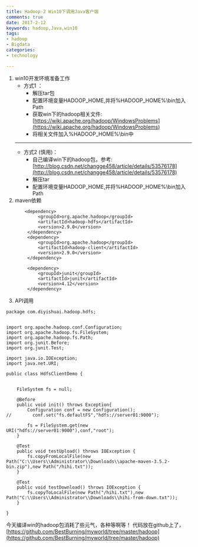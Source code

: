 ```yaml
---
title: Hadoop-2 Win10下调用Java客户端
comments: true
date: 2017-2-12
keywords: hadoop,Java,win10
tags:
- hadoop
- Bigdata
categories:
- technology

---
```


1. win10开发环境准备工作
    - 方式1 ：
        - 解压tar包
        - 配置环境变量HADOOP_HOME,并将%HADOOP_HOME%\bin加入Path
        - 获取win下的hadoop相关文件:[https://wiki.apache.org/hadoop/WindowsProblems](https://wiki.apache.org/hadoop/WindowsProblems)
        - 将相关文件加入%HADOOP_HOME%\bin中
    ----------------------------
    - 方式2 (慎用)：
        - 自己编译win下的hadoop包，参考:[http://blog.csdn.net/changge458/article/details/53576178](http://blog.csdn.net/changge458/article/details/53576178)
        - 解压tar
        - 配置环境变量HADOOP_HOME,并将%HADOOP_HOME%\bin加入Path
2. maven依赖
```
       <dependency>
            <groupId>org.apache.hadoop</groupId>
            <artifactId>hadoop-hdfs</artifactId>
            <version>2.9.0</version>
        </dependency>
        <dependency>
            <groupId>org.apache.hadoop</groupId>
            <artifactId>hadoop-client</artifactId>
            <version>2.9.0</version>
        </dependency>
        
        <dependency>
            <groupId>junit</groupId>
            <artifactId>junit</artifactId>
            <version>4.12</version>
        </dependency>
```
3. API调用
```
package com.diyishuai.hadoop.hdfs;


import org.apache.hadoop.conf.Configuration;
import org.apache.hadoop.fs.FileSystem;
import org.apache.hadoop.fs.Path;
import org.junit.Before;
import org.junit.Test;

import java.io.IOException;
import java.net.URI;

public class HdfsClientDemo {


    FileSystem fs = null;

    @Before
    public void init() throws Exception{
        Configuration conf = new Configuration();
//        conf.set("fs.defaultFS","hdfs://server01:9000");

        fs = FileSystem.get(new URI("hdfs://server01:9000"),conf,"root");
    }

    @Test
    public void testUpload() throws IOException {
        fs.copyFromLocalFile(new Path("C:\\Users\\Administrator\\Downloads\\apache-maven-3.5.2-bin.zip"),new Path("/hihi.txt"));
    }

    @Test
    public void testDownload() throws IOException {
        fs.copyToLocalFile(new Path("/hihi.txt"),new Path("C:\\Users\\Administrator\\Downloads\\hihi-from-down.txt"));
    }

}

```
今天编译win的hadoop包消耗了些元气，各种等啊等！
代码放在github上了，[https://github.com/BestBurning/myworld/tree/master/hadoop](https://github.com/BestBurning/myworld/tree/master/hadoop)
